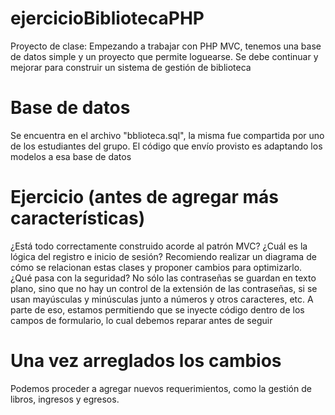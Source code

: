 # ejercicioBibliotecaPHP
Proyecto de clase: Empezando a trabajar con PHP MVC, tenemos una base de datos simple y un proyecto que permite loguearse. Se debe continuar y mejorar para construir un sistema de gestión de biblioteca

# Base de datos
Se encuentra en el archivo "bblioteca.sql", la misma fue compartida por uno de los estudiantes del grupo. El código que envío provisto es adaptando los modelos a esa base de datos

# Ejercicio (antes de agregar más características)
¿Está todo correctamente construido acorde al patrón MVC? ¿Cuál es la lógica del registro e inicio de sesión? Recomiendo realizar un diagrama de cómo se relacionan estas clases y proponer cambios para optimizarlo.
¿Qué pasa con la seguridad? No sólo las contraseñas se guardan en texto plano, sino que no hay un control de la extensión de las contraseñas, si se usan mayúsculas y minúsculas junto a números y otros caracteres, etc. 
A parte de eso, estamos permitiendo que se inyecte código dentro de los campos de formulario, lo cual debemos reparar antes de seguir

# Una vez arreglados los cambios
Podemos proceder a agregar nuevos requerimientos, como la gestión de libros, ingresos y egresos.


